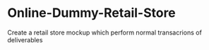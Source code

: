 # Online-Dummy-Retail-Store
Create a retail store mockup which perform normal transacrions of deliverables
